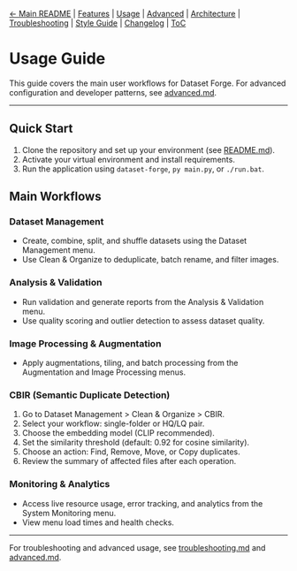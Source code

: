 [← Main README](../README.md) | [Features](features.md) | [Usage](usage.md) | [Advanced](advanced.md) | [Architecture](architecture.md) | [Troubleshooting](troubleshooting.md) | [Style Guide](style_guide.md) | [Changelog](changelog.md) | [ToC](toc.md)

# Usage Guide

This guide covers the main user workflows for Dataset Forge. For advanced configuration and developer patterns, see [advanced.md](advanced.md).

---

## Quick Start

1. Clone the repository and set up your environment (see [README.md](../README.md)).
2. Activate your virtual environment and install requirements.
3. Run the application using `dataset-forge`, `py main.py`, or `./run.bat`.

## Main Workflows

### Dataset Management

- Create, combine, split, and shuffle datasets using the Dataset Management menu.
- Use Clean & Organize to deduplicate, batch rename, and filter images.

### Analysis & Validation

- Run validation and generate reports from the Analysis & Validation menu.
- Use quality scoring and outlier detection to assess dataset quality.

### Image Processing & Augmentation

- Apply augmentations, tiling, and batch processing from the Augmentation and Image Processing menus.

### CBIR (Semantic Duplicate Detection)

1. Go to Dataset Management > Clean & Organize > CBIR.
2. Select your workflow: single-folder or HQ/LQ pair.
3. Choose the embedding model (CLIP recommended).
4. Set the similarity threshold (default: 0.92 for cosine similarity).
5. Choose an action: Find, Remove, Move, or Copy duplicates.
6. Review the summary of affected files after each operation.

### Monitoring & Analytics

- Access live resource usage, error tracking, and analytics from the System Monitoring menu.
- View menu load times and health checks.

---

For troubleshooting and advanced usage, see [troubleshooting.md](troubleshooting.md) and [advanced.md](advanced.md).
